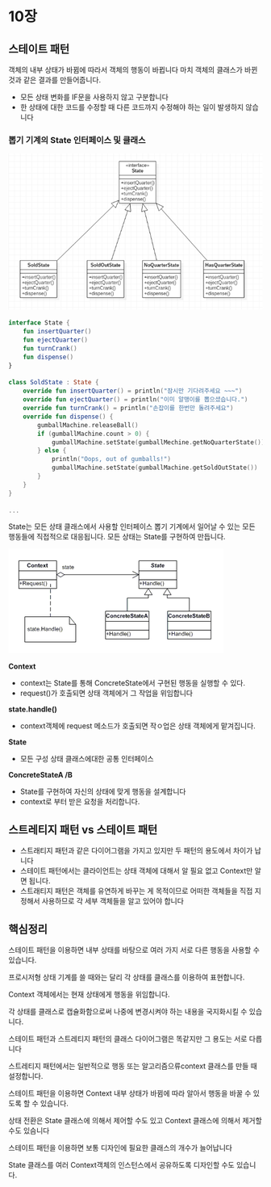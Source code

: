 # 10장

## 스테이트 패턴

객체의 내부 상태가 바뀜에 따라서 객체의 행동이 바뀝니다 마치 객체의 클래스가 바뀐 것과 같은 결과를 만들어줍니다.

- 모든 상태 변화를 IF문을 사용하지 않고 구분합니다
- 한 상태에 대한 코드를 수정할 때 다른 코드까지 수정해야 하는 일이 발생하지 않습니다

### 뽑기 기계의 State 인터페이스 및 클래스

![Untitled](10/Untitled.png)

```kotlin
interface State {
    fun insertQuarter()
    fun ejectQuarter()
    fun turnCrank()
    fun dispense()
}

class SoldState : State {
    override fun insertQuarter() = println("잠시만 기다려주세요 ~~~")
    override fun ejectQuarter() = println("이미 알맹이를 뽑으셨습니다.")
    override fun turnCrank() = println("손잡이를 한번만 돌려주세요")
    override fun dispense() {
        gumballMachine.releaseBall()
        if (gumballMachine.count > 0) {
            gumballMachine.setState(gumballMechine.getNoQuarterState())
        } else {
            println("Oops, out of gumballs!")
            gumballMachine.setState(gumballMachine.getSoldOutState())
        }
    }
}

...
```

State<interface>는 모든 상태 클래스에서 사용할 인터페이스 뽑기 기계에서 일어날 수 있는 모든 행동들에 직접적으로 대응됩니다. 모든 상태는 State를 구현하여 만듭니다.

![Untitled](10/Untitled%201.png)

**Context**

- context는 State를 통해 ConcreteState에서 구현된 행동을 실행할 수 있다.
- request()가 호출되면 상태 객체에거 그 작업을 위임합니다

**state.handle()**

- context객체에 request 메소드가 호출되면 작ㅇ업은 상태 객체에게 맡겨집니다.

**State**

- 모든 구성 상태 클래스에대한 공통 인터페이스

**ConcreteStateA /B**

- State를 구현하여 자신의 상태에 맞게 행동을 설계합니다
- context로 부터 받은 요청을 처리합니다.

## 스트레티지 패턴 vs 스테이트 패턴

- 스트래티지 패턴과 같은 다이어그램을 가지고 있지만 두 패턴의 용도에서 차이가 납니다
- 스테이트 패턴에서는 클라이언트는 상태 객체에 대해서 알 필요 없고 Context만 알면 됩니다.
- 스트래티지 패턴은 객체를 유연하게 바꾸는 게 목적이므로 어떠한 객체들을 직접 지정해서 사용하므로 각 세부 객체들을 알고 있어야 합니다

## 핵심정리

스테이트 패턴을 이용하면 내부 상태를 바탕으로 여러 가지 서로 다른 행동을 사용할 수 있습니다.

프로시저형 상태 기계를 쓸 때와는 달리 각 상태를 클래스를 이용하여 표현합니다.

Context 객체에서는 현재 상태에게 행동을 위임합니다.

각 상태를 클래스로 캡슐화함으로써 나중에 변경시켜야 하는 내용을 국지화시킬 수 있습니다.

스테이트 패턴과 스트레티지 패턴의 클래스 다이어그램은 똑같지만 그 용도는 서로 다릅니다

스트레티지 패턴에서는 일반적으로 행동 또는 알고리즘으류context 클래스를 만들 때 설정합니다.

스테이트 패턴을 이용하면 Context 내부 상태가 바뀜에 따라 알아서 행동을 바꿀 수 있도록 할 수 있습니다.

상태 전환은 State 클래스에 의해서 제어할 수도 있고 Context 클래스에 의해서 제거할 수도 있슴니다

스테이트 패턴을 이용하면 보통 디자인에 필요한 클래스의 개수가 늘어납니다

State 클래스를 여러 Context객체의 인스턴스에서 공유하도록 디자인할 수도 있습니다.